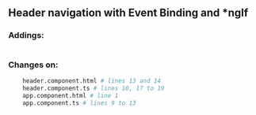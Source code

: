 ## Header navigation with Event Binding and *ngIf ##



### Addings: ###
```sh

```

### Changes on: ###
```sh
    header.component.html # lines 13 and 14
    header.component.ts # lines 10, 17 to 19
    app.component.html # line 1
    app.component.ts # lines 9 to 13

```